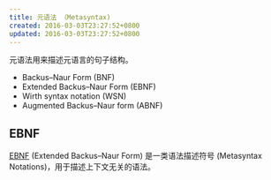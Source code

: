 ```yaml
---
title: 元语法 （Metasyntax)
created: 2016-03-03T23:27:52+0800
updated: 2016-03-03T23:27:52+0800
---
```



元语法用来描述元语言的句子结构。

- Backus–Naur Form (BNF)
- Extended Backus–Naur Form (EBNF)
- Wirth syntax notation (WSN)
- Augmented Backus–Naur form (ABNF)

## EBNF

[EBNF][] (Extended Backus–Naur Form) 是一类语法描述符号 (Metasyntax Notations)，用于描述上下文无关的语法。


[EBNF]: https://www.wikiwand.com/en/Extended_Backus%E2%80%93Naur_form
